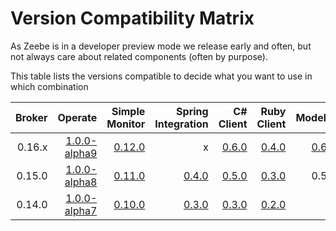 # Version Compatibility Matrix

As Zeebe is in a developer preview mode we release early and often, but not always care about related components (often by purpose).

This table lists the versions compatible to decide what you want to use in which combination

| Broker     | Operate       | Simple Monitor | Spring Integration | C# Client | Ruby Client | Modeler |
| ----------:| -------------:| --------------:|  -----------------:| ---------:| -----------:| -------:|
| 0.16.x     | [1.0.0-alpha9](https://app.camunda.com/nexus/content/groups/operate/org/camunda/operate/camunda-operate-distro/1.0.0-alpha9/)             | [0.12.0](https://github.com/zeebe-io/zeebe-simple-monitor/releases/tag/0.12.0)              | x                  | [0.6.0](https://github.com/zeebe-io/zb-csharp-client/releases/tag/0.5.0)     | [0.4.0](https://github.com/zeebe-io/zeebe-client-ruby/releases/tag/v0.4.0)           | [0.6.2](https://github.com/zeebe-io/zeebe-modeler/releases/tag/untagged-ddbe891be94b37fdeeb8)
| 0.15.0     | [1.0.0-alpha8](https://app.camunda.com/nexus/content/groups/operate/org/camunda/operate/camunda-operate-distro/1.0.0-alpha8/)  | [0.11.0](https://github.com/zeebe-io/zeebe-simple-monitor/releases/tag/0.11.0) | [0.4.0](https://github.com/zeebe-io/spring-zeebe/releases/tag/0.4.0)              | [0.5.0](https://github.com/zeebe-io/zb-csharp-client/releases/tag/0.5.0)     | [0.3.0](https://github.com/zeebe-io/zeebe-client-ruby/releases/tag/v0.3.0) | 0.5.0
| 0.14.0     | [1.0.0-alpha7](https://app.camunda.com/nexus/content/groups/operate/org/camunda/operate/camunda-operate-distro/1.0.0-alpha7/)  | [0.10.0](https://github.com/zeebe-io/zeebe-simple-monitor/releases/tag/0.10.0)          | [0.3.0](https://github.com/zeebe-io/spring-zeebe/releases/tag/0.3.0)              | [0.3.0](https://github.com/zeebe-io/zb-csharp-client/releases/tag/0.3.0)     | [0.2.0](https://github.com/zeebe-io/zeebe-client-ruby/releases/tag/v0.2.0) |

